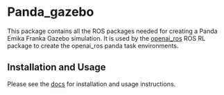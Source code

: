 # Panda_gazebo

This package contains all the ROS packages needed for creating a Panda Emika Franka
Gazebo simulation. It is used by the [openai_ros](https://bitbucket.org/rickstaa/openai_ros/src/noetic/)
ROS RL package to create the openai_ros panda task environments.

## Installation and Usage

Please see the [docs](https://rickstaa.github.io/panda-gazebo/) for installation and usage instructions.
